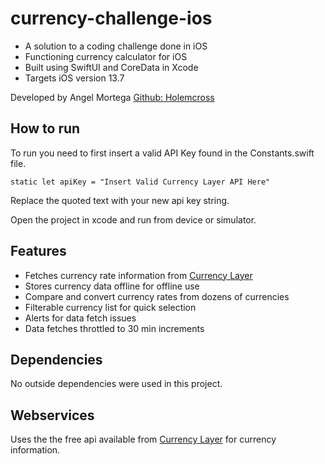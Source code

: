# currency-challenge-ios
- A solution to a coding challenge done in iOS
- Functioning currency calculator for iOS
- Built using SwiftUI and CoreData in Xcode
- Targets iOS version 13.7

Developed by Angel Mortega [Github: Holemcross](https://github.com/holemcross)

## How to run
To run you need to first insert a valid API Key found in the Constants.swift file. 
```
static let apiKey = "Insert Valid Currency Layer API Here"
```
Replace the quoted text with your new api key string.

Open the project in xcode and run from device or simulator.

## Features

* Fetches currency rate information from [Currency Layer](https://currencylayer.com)
* Stores currency data offline for offline use
* Compare and convert currency rates from dozens of currencies
* Filterable currency list for quick selection
* Alerts for data fetch issues
* Data fetches throttled to 30 min increments 

## Dependencies
No outside dependencies were used in this project.

## Webservices
Uses the the free api available from [Currency Layer](https://currencylayer.com) for currency information.